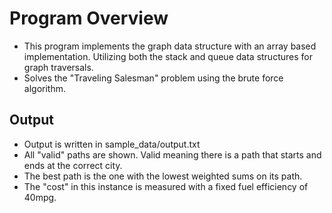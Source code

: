 # Program Overview
- This program implements the graph data structure with an array based implementation. Utilizing both the stack and queue data structures for graph traversals.
- Solves the "Traveling Salesman" problem using the brute force algorithm.

## Output
- Output is written in sample_data/output.txt
- All "valid" paths are shown. Valid meaning there is a path that starts and ends at the correct city.
- The best path is the one with the lowest weighted sums on its path.
- The "cost" in this instance is measured with a fixed fuel efficiency of 40mpg.

